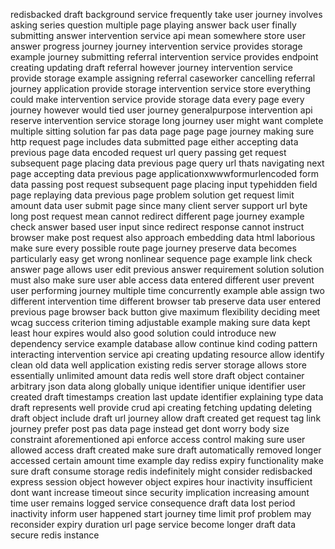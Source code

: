 redisbacked draft background service frequently take user journey involves asking series question multiple page playing answer back user finally submitting answer intervention service api mean somewhere store user answer progress journey journey intervention service provides storage example journey submitting referral intervention service provides endpoint creating updating draft referral however journey intervention service provide storage example assigning referral caseworker cancelling referral journey application provide storage intervention service store everything could make intervention service provide storage data every page every journey however would tied user journey generalpurpose intervention api reserve intervention service storage long journey user might want complete multiple sitting solution far pas data page page page journey making sure http request page includes data submitted page either accepting data previous page data encoded request url query passing get request subsequent page placing data previous page query url thats navigating next page accepting data previous page applicationxwwwformurlencoded form data passing post request subsequent page placing input typehidden field page replaying data previous page problem solution get request limit amount data user submit page since many client server support url byte long post request mean cannot redirect different page journey example check answer based user input since redirect response cannot instruct browser make post request also approach embedding data html laborious make sure every possible route page journey preserve data becomes particularly easy get wrong nonlinear sequence page example link check answer page allows user edit previous answer requirement solution solution must also make sure user able access data entered different user prevent user performing journey multiple time concurrently example able assign two different intervention time different browser tab preserve data user entered previous page browser back button give maximum flexibility deciding meet wcag success criterion timing adjustable example making sure data kept least hour expires would also good solution could introduce new dependency service example database allow continue kind coding pattern interacting intervention service api creating updating resource allow identify clean old data well application existing redis server storage allows store essentially unlimited amount data redis well store draft object container arbitrary json data along globally unique identifier unique identifier user created draft timestamps creation last update identifier explaining type data draft represents well provide crud api creating fetching updating deleting draft object include draft url journey allow draft created get request tag link journey prefer post pas data page instead get dont worry body size constraint aforementioned api enforce access control making sure user allowed access draft created make sure draft automatically removed longer accessed certain amount time example day rediss expiry functionality make sure draft consume storage redis indefinitely might consider redisbacked express session object however object expires hour inactivity insufficient dont want increase timeout since security implication increasing amount time user remains logged service consequence draft data lost period inactivity inform user happened start journey time limit prof problem may reconsider expiry duration url page service become longer draft data secure redis instance